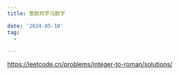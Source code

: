 ```yaml
---
title: 整数转罗马数字

date: '2024-05-10'
tag:
  -

---
```

<https://leetcode.cn/problems/integer-to-roman/solutions/>
